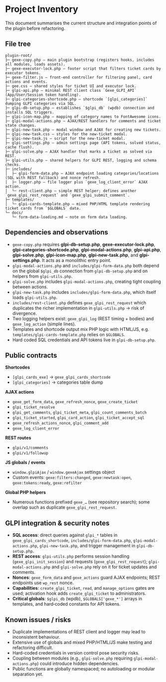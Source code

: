 # Project Inventory

This document summarises the current structure and integration points of the plugin before refactoring.

## File tree

```
plugin-root/
├─ gexe-copy.php — main plugin bootstrap (registers hooks, includes all modules, loads assets).
├─ gexe-executor-lock.php — footer script that filters ticket cards by executor tokens.
├─ gexe-filter.js — front‑end controller for filtering panel, card actions and events.
├─ gee.css — shared styles for ticket UI and executor lock.
├─ glpi-api.php — minimal REST client class `Gexe_GLPI_API` (App/User/Session token handling).
├─ glpi-categories-shortcode.php — shortcode `[glpi_categories]` dumping GLPI categories via SQL.
├─ glpi-db-setup.php — establishes `$glpi_db` (wpdb) connection and installs SQL triggers.
├─ glpi-icon-map.php — mapping of category names to FontAwesome icons.
├─ glpi-modal-actions.php — AJAX/REST handlers for comments and ticket state changes.
├─ glpi-new-task.php — modal window and AJAX for creating new tickets.
├─ glpi-new-task.css — styles for the new‑ticket modal.
├─ glpi-new-task.js — script for the new‑ticket modal.
├─ glpi-settings.php — admin settings page (API tokens, solved status, cache flush).
├─ glpi-solve.php — AJAX handler that marks a ticket as solved via REST.
├─ glpi-utils.php — shared helpers for GLPI REST, logging and schema checks.
├─ includes/
│  ├─ glpi-form-data.php — AJAX endpoint loading categories/locations (SQL with REST fallback) and nonce refresh.
│  ├─ logger.php — file logger plus `gexe_log_client_error` AJAX action.
│  └─ rest-client.php — simple REST helper; defines another `gexe_glpi_rest_request` and `gexe_glpi_submit_comment`.
├─ templates/
│  └─ glpi-cards-template.php — mixed PHP/HTML template rendering ticket cards from `$GLOBALS` data.
└─ docs/
   └─ form-data-loading.md — note on form data loading.
```

## Dependencies and observations

- `gexe-copy.php` requires **glpi-db-setup.php**, **gexe-executor-lock.php**, **glpi-categories-shortcode.php**, **glpi-modal-actions.php**, **glpi-api.php**, **glpi-solve.php**, **glpi-icon-map.php**, **glpi-new-task.php**, and **glpi-settings.php**. It acts as a monolithic entry point.
- `glpi-modal-actions.php` and `includes/glpi-form-data.php` both depend on the global `$glpi_db` connection from `glpi-db-setup.php` and on helpers from `glpi-utils.php`.
- `glpi-solve.php` includes `glpi-modal-actions.php`, creating tight coupling between actions.
- `glpi-new-task.php` includes `includes/glpi-form-data.php`, which itself loads `glpi-utils.php`.
- `includes/rest-client.php` defines `gexe_glpi_rest_request` which duplicates the richer implementation in `glpi-utils.php` → risk of divergence.
- Two logging helpers exist: `gexe_glpi_log` (REST timing + bodies) and `gexe_log_action` (simple lines).
- Templates and shortcode output mix PHP logic with HTML/JS, e.g. `templates/glpi-cards-template.php` relies on `$GLOBALS`.
- Hard coded SQL credentials and API tokens live in `glpi-db-setup.php`.

## Public contracts

**Shortcodes**
- `[glpi_cards_exe]` → `gexe_glpi_cards_shortcode`
- `[glpi_categories]` → categories table dump

**AJAX actions**
- `gexe_get_form_data`, `gexe_refresh_nonce`, `gexe_create_ticket`
- `glpi_ticket_resolve`
- `glpi_get_comments`, `glpi_ticket_meta`, `glpi_count_comments_batch`
- `glpi_ticket_started`, `glpi_card_action`, `glpi_ticket_accept_sql`
- `gexe_refresh_actions_nonce`, `glpi_comment_add`
- `gexe_log_client_error`

**REST routes**
- `glpi/v1/comments`
- `glpi/v1/followup`

**JS globals / events**
- `window.glpiAjax` / `window.gexeAjax` settings object
- Custom events: `gexe:filters:changed`, `gexe:newtask:open`, `gexe:tokens:ready`, `gexe:refilter`

**Global PHP helpers**
- Numerous functions prefixed `gexe_…` (see repository search); some overlap such as duplicate `gexe_glpi_rest_request`.

## GLPI integration & security notes

- **SQL access**: direct queries against `glpi_*` tables in `gexe_glpi_cards_shortcode`, `includes/glpi-form-data.php`, `glpi-modal-actions.php`, `glpi-new-task.php`, and trigger management in `glpi-db-setup.php`.
- **REST access**: `glpi-utils.php` performs session handling (`gexe_glpi_init_session`) and requests (`gexe_glpi_rest_request`); `glpi-modal-actions.php` and `glpi-solve.php` rely on it for ticket updates and comments.
- **Nonces**: `gexe_form_data` and `gexe_actions` guard AJAX endpoints; REST endpoints use `wp_rest` nonce.
- **Capabilities**: `create_glpi_ticket`, `read`, and `manage_options` gates are used; activation hook adds `create_glpi_ticket` to administrators.
- **Critical globals**: `$glpi_db` (wpdb), `$GLOBALS['gexe_*']` arrays in templates, and hard‑coded constants for API tokens.

## Known issues / risks

- Duplicate implementations of REST client and logger may lead to inconsistent behaviour.
- Extensive use of globals and mixed PHP/HTML/JS make testing and refactoring difficult.
- Hard-coded credentials in version control pose security risks.
- Coupling between modules (e.g., `glpi-solve.php` requiring `glpi-modal-actions.php`) could introduce hidden dependencies.
- Public functions are globally namespaced; no autoloading or modular separation yet.

